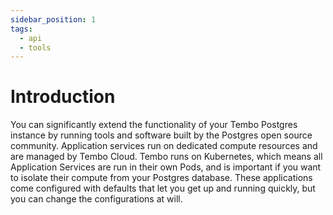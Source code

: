 ```yaml
---
sidebar_position: 1
tags:
  - api
  - tools
---
```


# Introduction

You can significantly extend the functionality of your Tembo Postgres instance by running tools and software built by the Postgres open source community. Application services run on dedicated compute resources and are managed by Tembo Cloud. Tembo runs on Kubernetes, which means all Application Services are run in their own Pods, and is important if you want to isolate their compute from your Postgres database. These applications come configured with defaults that let you get up and running quickly, but you can change the configurations at will.

